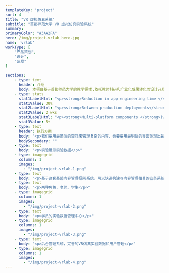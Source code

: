 ```yaml
---
templateKey: 'project'
sort: 4
title: "VR 虚拟仿真系统"
subtitle: "首都师范大学 VR 虚拟仿真实验系统"
summary: 
primaryColor: "#3AA2FA"
hero: /img/project-vrlab_hero.jpg
name: 'vrlab'
workType: [
    "产品策划",
    "设计",
    "研发"
]

sections:
    - type: text
      header: 介绍
      body: 本项目基于首都师范大学的教学需求,依托教师科研和产业化成果转化而设计开发。系统包括心理学实验的多个步骤，解决项目实际教学中周期长、耗材昂贵，学生实际操作机会少的难题。
    - type: stats
      stat1LabelHtml: "<p><strong>Reduction in app engineering time </strong>for all mobile apps</p>"
      stat1Value: 30%
      stat2LabelHtml: "<p><strong>Between production deployments</strong>, down from 6 months</p>" 
      stat2Value: 2 wks
      stat3LabelHtml: "<p><strong>Multi-platform components </strong>(work across both web and native mobile) built</p>"
      stat3Value: 5+
    - type: text
      header: 执行方案
      body: "<p>我们要用最简洁的交互来管理复杂的内容，也要要用最明快的界面体现出最便捷的的交互，轻量级的小程序移动端是最轻便的播客应用。</p>"
      bodySecondary: ""  
    - type: text
      body: "<p>实验展示实验数据</p>"  
    - type: imagegrid
      columns: 1
      images:
        - "/img/project-vrlab-1.png"
    - type: text
      body: "<p>基于这套基础内容管理框架系统，可以快速构建与内容管理相关的业务系统，我们已用这套系统服务了众多客户和产出了多种类型的业务系统。</p>"  
    - type: text
      body: "<p>两种角色，老师、学生</p>"    
    - type: imagegrid
      columns: 1
      images:
        - "/img/project-vrlab-2.png"
    - type: text
      body: "<p>学员的实验数据管理中心</p>"
    - type: imagegrid
      columns: 1
      images:
        - "/img/project-vrlab-3.png"
    - type: text
      body: "<p>后台管理系统，完善的VR仿真实验数据和用户管理</p>"
    - type: imagegrid
      columns: 1
      images:
        - "/img/project-vrlab-4.png"       
---
```


